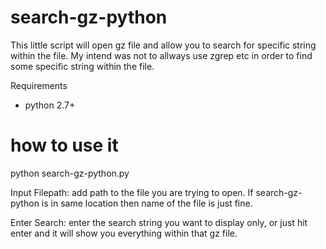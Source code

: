 # search-gz-python
This little script will open gz file and allow you to search for specific string within the file. My intend was not to allways use zgrep etc in order to find some specific string within the file. 

Requirements
- python 2.7+

# how to use it

python search-gz-python.py

Input Filepath: add path to the file you are trying to open. If search-gz-python is in same location then name of the file is just fine.


Enter Search: enter the search string you want to display only, or just hit enter and it will show you everything within that gz file.
